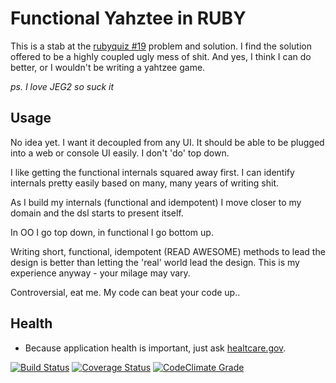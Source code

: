 # Functional Yahztee in RUBY
This is a stab at the [rubyquiz #19](http://rubyquiz.com/quiz19.html) problem and solution. I find the solution offered to be a highly coupled ugly mess of shit. And yes, I think I can do better, or I wouldn't be writing a yahtzee game.

*ps. I love JEG2 so suck it*

## Usage
No idea yet. I want it decoupled from any UI. It should be able to be plugged into a web or console UI easily. I don't 'do' top down.

I like getting the functional internals squared away first. I can identify internals pretty easily based on many, many years of writing shit.

As I build my internals (functional and idempotent) I move closer to my domain and the dsl starts to present itself.

In OO I go top down, in functional I go bottom up.

Writing short, functional, idempotent (READ AWESOME) methods to lead the design is better than letting the 'real' world lead the design. This is my experience anyway - your milage may vary. 

Controversial, eat me. My code can beat your code up..

## Health
* Because application health is important, just ask
  [healtcare.gov](http://www.healthcare.gov).

[![Build
Status](https://travis-ci.org/dreamr/functional_yahtzee.png)](https://travis-ci.org/dreamr/functional_yahtzee)
[![Coverage Status](https://coveralls.io/repos/dreamr/functional_yahtzee/badge.png?branch=master)](https://coveralls.io/r/dreamr/functional_yahtzee?branch=master) [![CodeClimate Grade](https://codeclimate.com/github/dreamr/functional_yahtzee.png)](https://codeclimate.com/github/dreamr/functional_yahtzee/code)
